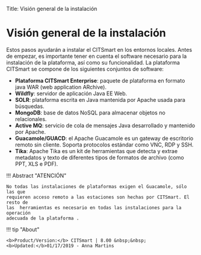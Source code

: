 Title: Visión general de la instalación

# Visión general de la instalación

Estos pasos ayudarán a instalar el CITSmart en los entornos locales. Antes de
empezar, es importante tener en cuenta el software necesario para la instalación de
la plataforma, así como su funcionalidad. La plataforma CITSmart se compone de los
siguientes conjuntos de software:


* **Plataforma CITSmart Enterprise**: paquete de plataforma en formato java WAR (web application ARchive).
* **Wildfly**: servidor de aplicación Java EE Web.
* **SOLR**: plataforma escrita en Java mantenida por Apache usada para búsquedas.
* **MongoDB**: base de datos NoSQL para almacenar objetos no relacionales.
* **Active MQ**: servicio de cola de mensajes Java desarrollado y mantenido por Apache.
* **Guacamole/GUACD**: el Apache Guacamole es un gateway de escritorio remoto sin cliente. Soporta
protocolos estándar como VNC, RDP y SSH.
* **Tika**: Apache Tika es un kit de herramientas que detecta y extrae metadatos y texto de
diferentes tipos de formatos de archivo (como PPT, XLS e PDF).

!!! Abstract "ATENCIÓN"

    No todas las instalaciones de plataformas exigen el Guacamole, sólo las que
    requieren acceso remoto a las estaciones son hechas por CITSmart. El resto de
    las  herramientas es necesario en todas las instalaciones para la operación
    adecuada de la plataforma .



!!! tip "About"

    <b>Product/Version:</b> CITSmart | 8.00 &nbsp;&nbsp;
    <b>Updated:</b>01/17/2019 - Anna Martins
